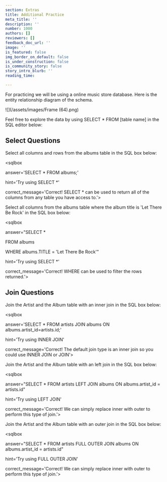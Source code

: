 ```yaml
---
section: Extras
title: Additional Practice
meta_title: ''
description: ''
number: 1000
authors: []
reviewers: []
feedback_doc_url: ''
image: ''
is_featured: false
img_border_on_default: false
is_under_construction: false
is_community_story: false
story_intro_blurb: ''
reading_time: 

---
```

For practicing we will be using a online music store database. Here is the entity relationship diagram of the schema.

![](/assets/images/Frame (64).png)

Feel free to explore the data by using SELECT * FROM \[table name\] in the SQL editor below:

<sqlbox></sqlbox>

## Select Questions

Select all columns and rows from the albums table in the SQL box below:

<sqlbox

answer='SELECT * FROM albums;'

hint='Try using SELECT *'

correct_message='Correct! SELECT * can be used to return all of the columns from any table you have access to.'></sqlbox>

Select all columns from the albums table where the album title is 'Let There Be Rock' in the SQL box below:

<sqlbox

answer="SELECT * 

FROM albums 

WHERE albums.TITLE = 'Let There Be Rock'"

hint='Try using SELECT *'

correct_message='Correct! WHERE can be used to filter the rows returned.'></sqlbox>

## Join Questions

Join the Artist and the Album table with an inner join in the SQL box below:

<sqlbox

answer='SELECT * FROM artists JOIN albums ON albums.artist_id=artists.id;'

hint='Try using INNER JOIN'

correct_message='Correct! The default join type is an inner join so you could use INNER JOIN or JOIN'></sqlbox>

Join the Artist and the Album table with an left join in the SQL box below:

<sqlbox

answer="SELECT * FROM artists LEFT JOIN albums ON albums.artist_id = artists.id"

hint='Try using LEFT JOIN'

correct_message='Correct! We can simply replace inner with outer to perform this type of join.'></sqlbox>

Join the Artist and the Album table with an outer join in the SQL box below:

<sqlbox

answer="SELECT * FROM artists FULL OUTER JOIN albums ON albums.artist_id = artists.id"

hint='Try using FULL OUTER JOIN'

correct_message='Correct! We can simply replace inner with outer to perform this type of join.'></sqlbox>